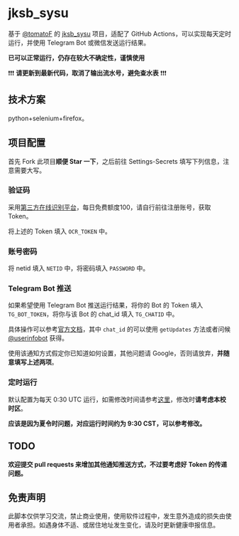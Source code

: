 # jksb_sysu

基于 [@tomatoF](https://github.com/tomatoF) 的 [jksb_sysu](https://github.com/tomatoF/jksb_sysu) 项目，适配了 GitHub Actions，可以实现每天定时运行，并使用 Telegram Bot 或微信发送运行结果。

**已可以正常运行，仍存在较大不确定性，谨慎使用**

❗❗❗ **请更新到最新代码，取消了输出流水号，避免查水表** ❗❗❗

## 技术方案

python+selenium+firefox。

## 项目配置

首先 Fork 此项目**顺便 Star 一下**，之后前往 Settings-Secrets 填写下列信息，注意需要大写。

### 验证码

采用[第三方在线识别平台](http://fast.95man.com)，每日免费额度100，请自行前往注册账号，获取 Token。

将上述的 Token 填入 `OCR_TOKEN` 中。

### 账号密码

将 netid 填入 `NETID` 中，将密码填入 `PASSWORD` 中。

### Telegram Bot 推送

如果希望使用 Telegram Bot 推送运行结果，将你的 Bot 的 Token 填入 `TG_BOT_TOKEN`，将你与该 Bot 的 chat_id 填入 `TG_CHATID` 中。

具体操作可以参考[官方文档](https://core.telegram.org/bots/api#sendmessage)，其中 `chat_id` 的可以使用 `getUpdates` 方法或者问候 [@userinfobot](https://t.me/userinfobot) 获得。

使用该通知方式假定你已知道如何设置，其他问题请 Google，否则请放弃，**并随意填写上述两项**。

### 定时运行

默认配置为每天 0:30 UTC 运行，如需修改时间请参考[这里](https://docs.github.com/en/actions/learn-github-actions/events-that-trigger-workflows#scheduled-events)，修改时**请考虑本校时区**。

**应该是因为夏令时问题，对应运行时间约为 9:30 CST，可以参考修改。**

## TODO

**欢迎提交 pull requests 来增加其他通知推送方式，不过要考虑好 Token 的传递问题。**
## 免责声明

此脚本仅供学习交流，禁止商业使用，使用软件过程中，发生意外造成的损失由使用者承担。如遇身体不适、或居住地址发生变化，请及时更新健康申报信息。

